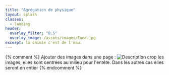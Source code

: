 ```yaml
---
title: "Agrégation de physique"
layout: splash
classes:
  - landing
header:
  overlay_filter: "0.5"
  overlay_image: /assets/images/Fond.jpg
excerpt: la chimie c'est de l'eau.
---
```

{% comment %}
Ajouter des images dans une page :
![Description](/assets/images/le_nom.jpg)
crop les images, elles sont centrées au milieu pour l'entête. Dans les autres cas elles seront en entier
{% endcomment %}
